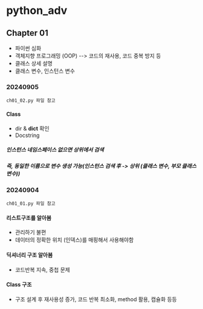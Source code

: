 # python_adv

## Chapter 01
- 파이썬 심화
- 객체지향 프로그래밍 (OOP) --> 코드의 재사용, 코드 중복 방지 등
- 클래스 상세 설명
- 클래스 변수, 인스턴스 변수

### 20240905
```ch01_02.py 파일 참고```
#### Class 
- dir & __dict__ 확인
- Docstring

##### 인스턴스 네임스페이스 없으면 상위에서 검색
##### 즉, 동일한 이름으로 변수 생성 가능(인스턴스 검색 후 -> 상위 (클래스 변수, 부모 클래스 변수))



### 20240904
```ch01_01.py 파일 참고```
#### 리스트구조를 알아봄 
- 관리하기 불편
- 데이터의 정확한 위치 (인덱스)를 매핑해서 사용해야함

#### 딕셔너리 구조 알아봄
- 코드반복 지속, 중첩 문제

#### Class 구조
- 구조 설계 후 재사용성 증가, 코드 반복 최소화, method 활용, 캡슐화 등등
